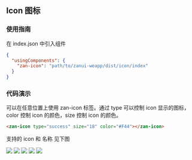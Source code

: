 ## Icon 图标

### 使用指南
在 index.json 中引入组件
```json
{
  "usingComponents": {
    "zan-icon": "path/to/zanui-weapp/dist/icon/index"
  }
}
```

### 代码演示
可以在任意位置上使用 zan-icon 标签。通过 type 可以控制 icon 显示的图标，color 控制 icon 的颜色，size 控制 icon 的颜色。

```html
<zan-icon type="success" size="18" color="#F44"></zan-icon>
```

支持的 icon 和 名称 见下图

![](https://img.yzcdn.cn/public_files/2017/12/03/c582397894f57f1c72fb28118588f833.jpeg?imageView2/2/w/500/h/0/q/100)
![](https://img.yzcdn.cn/public_files/2017/12/03/ab37f55520dfdcdf8dbe8951025e379a.jpeg?imageView2/2/w/500/h/0/q/100)
![](https://img.yzcdn.cn/public_files/2017/12/03/ab37f55520dfdcdf8dbe8951025e379a.jpeg?imageView2/2/w/500/h/0/q/100)
![](https://img.yzcdn.cn/public_files/2017/12/03/e862638f5cab9c0c7d2be38702c162df.jpeg?imageView2/2/w/500/h/0/q/100)
![](https://img.yzcdn.cn/public_files/2017/12/03/dfa76b99ca1c37671628e1c7b224dbb9.jpeg?imageView2/2/w/500/h/0/q/100)
